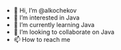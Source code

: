 - 👋 Hi, I’m @alkochekov
- 👀 I’m interested in Java
- 🌱 I’m currently learning Java
- 💞️ I’m looking to collaborate on Java
- 📫 How to reach me 

<!---
alkochekov/alkochekov is a ✨ special ✨ repository because its `README.md` (this file) appears on your GitHub profile.
You can click the Preview link to take a look at your changes.
--->
